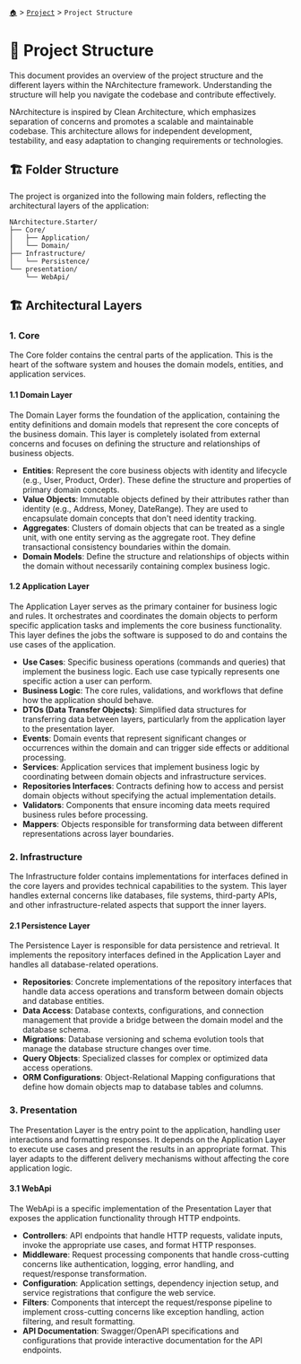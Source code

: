 [`🏠`](../README.md) > [`Project`](./README.md) > `Project Structure`

# 📂 Project Structure

This document provides an overview of the project structure and the different layers within the NArchitecture framework. Understanding the structure will help you navigate the codebase and contribute effectively.

NArchitecture is inspired by Clean Architecture, which emphasizes separation of concerns and promotes a scalable and maintainable codebase. This architecture allows for independent development, testability, and easy adaptation to changing requirements or technologies.

## 🏗️ Folder Structure

The project is organized into the following main folders, reflecting the architectural layers of the application:

```
NArchitecture.Starter/
├── Core/
│   ├── Application/
│   └── Domain/
├── Infrastructure/
│   └── Persistence/
└── presentation/
    └── WebApi/
```

## 🏗️ Architectural Layers

### 1. **Core**

The Core folder contains the central parts of the application. This is the heart of the software system and houses the domain models, entities, and application services.

#### 1.1 **Domain Layer**

The Domain Layer forms the foundation of the application, containing the entity definitions and domain models that represent the core concepts of the business domain. This layer is completely isolated from external concerns and focuses on defining the structure and relationships of business objects.

- **Entities**: Represent the core business objects with identity and lifecycle (e.g., User, Product, Order). These define the structure and properties of primary domain concepts.
- **Value Objects**: Immutable objects defined by their attributes rather than identity (e.g., Address, Money, DateRange). They are used to encapsulate domain concepts that don't need identity tracking.
- **Aggregates**: Clusters of domain objects that can be treated as a single unit, with one entity serving as the aggregate root. They define transactional consistency boundaries within the domain.
- **Domain Models**: Define the structure and relationships of objects within the domain without necessarily containing complex business logic.

#### 1.2 **Application Layer**

The Application Layer serves as the primary container for business logic and rules. It orchestrates and coordinates the domain objects to perform specific application tasks and implements the core business functionality. This layer defines the jobs the software is supposed to do and contains the use cases of the application.

- **Use Cases**: Specific business operations (commands and queries) that implement the business logic. Each use case typically represents one specific action a user can perform.
- **Business Logic**: The core rules, validations, and workflows that define how the application should behave.
- **DTOs (Data Transfer Objects)**: Simplified data structures for transferring data between layers, particularly from the application layer to the presentation layer.
- **Events**: Domain events that represent significant changes or occurrences within the domain and can trigger side effects or additional processing.
- **Services**: Application services that implement business logic by coordinating between domain objects and infrastructure services.
- **Repositories Interfaces**: Contracts defining how to access and persist domain objects without specifying the actual implementation details.
- **Validators**: Components that ensure incoming data meets required business rules before processing.
- **Mappers**: Objects responsible for transforming data between different representations across layer boundaries.

### 2. **Infrastructure**

The Infrastructure folder contains implementations for interfaces defined in the core layers and provides technical capabilities to the system. This layer handles external concerns like databases, file systems, third-party APIs, and other infrastructure-related aspects that support the inner layers.

#### 2.1 **Persistence Layer**

The Persistence Layer is responsible for data persistence and retrieval. It implements the repository interfaces defined in the Application Layer and handles all database-related operations.

- **Repositories**: Concrete implementations of the repository interfaces that handle data access operations and transform between domain objects and database entities.
- **Data Access**: Database contexts, configurations, and connection management that provide a bridge between the domain model and the database schema.
- **Migrations**: Database versioning and schema evolution tools that manage the database structure changes over time.
- **Query Objects**: Specialized classes for complex or optimized data access operations.
- **ORM Configurations**: Object-Relational Mapping configurations that define how domain objects map to database tables and columns.

### 3. **Presentation**

The Presentation Layer is the entry point to the application, handling user interactions and formatting responses. It depends on the Application Layer to execute use cases and present the results in an appropriate format. This layer adapts to the different delivery mechanisms without affecting the core application logic.

#### 3.1 **WebApi**

The WebApi is a specific implementation of the Presentation Layer that exposes the application functionality through HTTP endpoints.

- **Controllers**: API endpoints that handle HTTP requests, validate inputs, invoke the appropriate use cases, and format HTTP responses.
- **Middleware**: Request processing components that handle cross-cutting concerns like authentication, logging, error handling, and request/response transformation.
- **Configuration**: Application settings, dependency injection setup, and service registrations that configure the web service.
- **Filters**: Components that intercept the request/response pipeline to implement cross-cutting concerns like exception handling, action filtering, and result formatting.
- **API Documentation**: Swagger/OpenAPI specifications and configurations that provide interactive documentation for the API endpoints.

